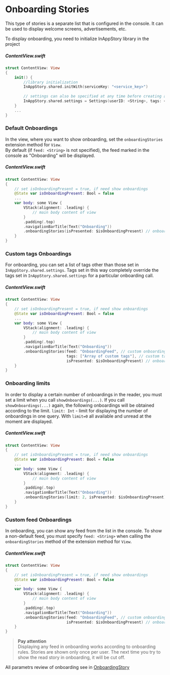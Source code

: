# Onboarding Stories

This type of stories is a separate list that is configured in the console. It can be used to display welcome screens, advertisements, etc.

To display onboarding, you need to initialize InAppStory library in the project

##### ContentView.swift
```swift
struct ContentView: View
{
    init() {
        //library initialization
        InAppStory.shared.initWith(serviceKey: "<service_key>")
        
        // settings can also be specified at any time before creating a StoryListView or calling individual stories
        InAppStory.shared.settings = Settings(userID: <String>, tags: <Array<String>>)
    }
    ...
}
```

### Default Onboardings

In the view, where you want to show onboarding, set the `onboardingStories` extension method for `View`.  
By default (if `feed: <String>` is not specified), the feed marked in the console as "Onboarding" will be displayed.

##### ContentView.swift
```swift
struct ContentView: View
{
	// set isOnboardingPresent = true, if need show onboardings
    @State var isOnboardingPresent: Bool = false
    ...
    var body: some View {
        VStack(alignment: .leading) {
            // main body content of view
        }
        .padding(.top)
        .navigationBarTitle(Text("Onboarding"))
        .onboardingStories(isPresented: $isOnboardingPresent) // onboardings showing
    }
}
```
### Custom tags Onboardings

For onboarding, you can set a list of tags other than those set in `InAppStory.shared.settings`. Tags set in this way completely override the tags set in `InAppStory.shared.settings` for a particular onboarding call.

##### ContentView.swift
```swift
struct ContentView: View
{
	// set isOnboardingPresent = true, if need show onboardings
    @State var isOnboardingPresent: Bool = false
    ...
    var body: some View {
        VStack(alignment: .leading) {
            // main body content of view
        }
        .padding(.top)
        .navigationBarTitle(Text("Onboarding"))
        .onboardingStories(feed: "OnboardingFeed", // custom onboarding feed
                           tags: ["Array of custom tags"], // custom tags for onboardinng
                           isPresented: $isOnboardingPresent) // onboardings showing
    }
}
```
### Onboarding limits

In order to display a certain number of onboardings in the reader, you must set a limit when you call `showOnboardings(...)`. If you call `showOnboardings(...)` again, the following onboardings will be obtained according to the limit.
`limit: Int` - limit for displaying the number of onboardings in one query. With `limit=0` all available and unread at the moment are displayed.

##### ContentView.swift
```swift
struct ContentView: View
{
	// set isOnboardingPresent = true, if need show onboardings
    @State var isOnboardingPresent: Bool = false
    ...
    var body: some View {
        VStack(alignment: .leading) {
            // main body content of view
        }
        .padding(.top)
        .navigationBarTitle(Text("Onboarding"))
        .onboardingStories(limit: 2, isPresented: $isOnboardingPresent) // onboardings showing with limit of stories
    }
}
```

### Custom feed Onboardings

In onboarding, you can show any feed from the list in the console. To show a non-default feed, you must specify `feed: <String>` when calling the `onboardingStories` method of the extension method for `View`.

##### ContentView.swift
```swift
struct ContentView: View
{
	// set isOnboardingPresent = true, if need show onboardings
    @State var isOnboardingPresent: Bool = false
    ...
    var body: some View {
        VStack(alignment: .leading) {
            // main body content of view
        }
        .padding(.top)
        .navigationBarTitle(Text("Onboarding"))
        .onboardingStories(feed: "OnboardingFeed", // custom onboarding feed
                           isPresented: $isOnboardingPresent) // onboardings showing
    }
}
```
> **Pay attention**  
> Displaying any feed in onboarding works according to onboarding rules. Stories are shown only once per user. The next time you try to show the read story in onboarding, it will be cut off.


All parametrs review of onboarding see in [OnboardingStory](https://github.com/inappstory/ios-sdk/tree/SwiftUI#onboardingstory)